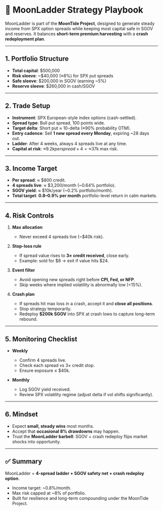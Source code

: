 # 🌙 MoonLadder Strategy Playbook

MoonLadder is part of the **MoonTide Project**, designed to generate steady income from SPX option spreads while keeping most capital safe in SGOV and reserves. It balances **short-term premium harvesting** with a **crash redeployment plan**.

---

## 1. Portfolio Structure
- **Total capital**: $500,000  
- **Risk sleeve**: ~$40,000 (≈8%) for SPX put spreads  
- **Safe sleeve**: $200,000 in SGOV (earning ~5%)  
- **Reserve sleeve**: $260,000 in cash/SGOV  

---

## 2. Trade Setup
- **Instrument**: SPX European-style index options (cash-settled).  
- **Spread type**: Bull put spread, 100 points wide.  
- **Target delta**: Short put ≈ 10-delta (≈90% probability OTM).  
- **Entry cadence**: Sell **1 new spread every Monday**, expiring ~28 days out.  
- **Ladder**: After 4 weeks, always 4 spreads live at any time.  
- **Capital at risk**: ≈$9.2k per spread × 4 = ≈$37k max risk.  

---

## 3. Income Target
- **Per spread**: ≈ $800 credit.  
- **4 spreads live**: ≈ $3,200/month (~0.64% portfolio).  
- **SGOV yield**: ≈ $10k/year (~0.2% portfolio/month).  
- **Total target**: **0.8–0.9% per month** portfolio-level return in calm markets.  

---

## 4. Risk Controls
1. **Max allocation**  
   - Never exceed 4 spreads live (~$40k risk).  

2. **Stop-loss rule**  
   - If spread value rises to **3× credit received**, close early.  
   - Example: sold for $8 → exit if value hits $24.  

3. **Event filter**  
   - Avoid opening new spreads right before **CPI, Fed, or NFP**.  
   - Skip weeks where implied volatility is abnormally low (<15%).  

4. **Crash plan**  
   - If spreads hit max loss in a crash, accept it and **close all positions**.  
   - Stop strategy temporarily.  
   - Redeploy **$200k SGOV** into SPX at crash lows to capture long-term rebound.  

---

## 5. Monitoring Checklist
- **Weekly**  
  - Confirm 4 spreads live.  
  - Check each spread vs 3× credit stop.  
  - Ensure exposure ≤ $40k.  

- **Monthly**  
  - Log SGOV yield received.  
  - Review SPX volatility regime (adjust delta if vol shifts significantly).  

---

## 6. Mindset
- Expect **small, steady wins** most months.  
- Accept that **occasional 8% drawdowns** may happen.  
- Trust the **MoonLadder barbell**: SGOV + crash redeploy flips market shocks into opportunity.  

---

## ✅ Summary
MoonLadder = **4-spread ladder + SGOV safety net + crash redeploy option**.  
- Income target: ~0.8%/month.  
- Max risk capped at ~8% of portfolio.  
- Built for resilience and long-term compounding under the MoonTide Project.
